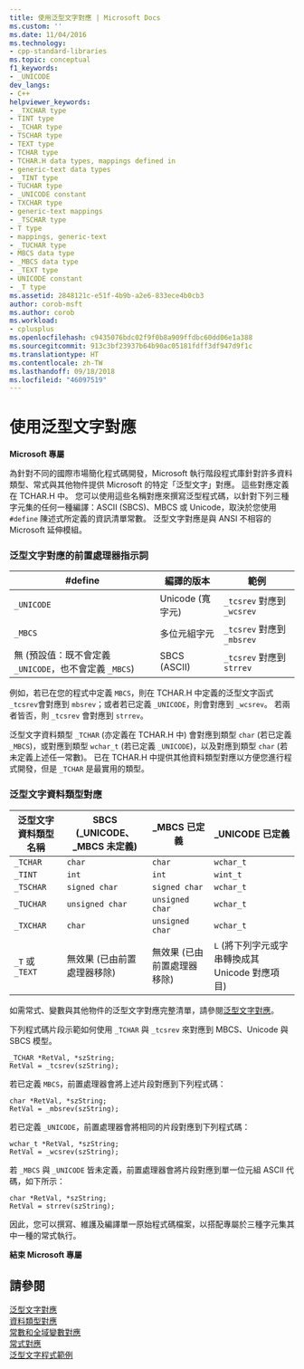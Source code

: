 ```yaml
---
title: 使用泛型文字對應 | Microsoft Docs
ms.custom: ''
ms.date: 11/04/2016
ms.technology:
- cpp-standard-libraries
ms.topic: conceptual
f1_keywords:
- _UNICODE
dev_langs:
- C++
helpviewer_keywords:
- _TXCHAR type
- TINT type
- _TCHAR type
- TSCHAR type
- TEXT type
- TCHAR type
- TCHAR.H data types, mappings defined in
- generic-text data types
- _TINT type
- TUCHAR type
- _UNICODE constant
- TXCHAR type
- generic-text mappings
- _TSCHAR type
- T type
- mappings, generic-text
- _TUCHAR type
- MBCS data type
- _MBCS data type
- _TEXT type
- UNICODE constant
- _T type
ms.assetid: 2848121c-e51f-4b9b-a2e6-833ece4b0cb3
author: corob-msft
ms.author: corob
ms.workload:
- cplusplus
ms.openlocfilehash: c9435076bdc02f9f0b8a909ffdbc60dd06e1a388
ms.sourcegitcommit: 913c3bf23937b64b90ac05181fdff3df947d9f1c
ms.translationtype: HT
ms.contentlocale: zh-TW
ms.lasthandoff: 09/18/2018
ms.locfileid: "46097519"
---
```

# <a name="using-generic-text-mappings"></a>使用泛型文字對應

**Microsoft 專屬**

為針對不同的國際市場簡化程式碼開發，Microsoft 執行階段程式庫針對許多資料類型、常式與其他物件提供 Microsoft 的特定「泛型文字」對應。 這些對應定義在 TCHAR.H 中。 您可以使用這些名稱對應來撰寫泛型程式碼，以針對下列三種字元集的任何一種編譯：ASCII (SBCS)、MBCS 或 Unicode，取決於您使用 `#define` 陳述式所定義的資訊清單常數。 泛型文字對應是與 ANSI 不相容的 Microsoft 延伸模組。

### <a name="preprocessor-directives-for-generic-text-mappings"></a>泛型文字對應的前置處理器指示詞

|#define|編譯的版本|範例|
|--------------|----------------------|-------------|
|`_UNICODE`|Unicode (寬字元)|`_tcsrev` 對應到 `_wcsrev`|
|`_MBCS`|多位元組字元|`_tcsrev` 對應到 `_mbsrev`|
|無 (預設值：既不會定義 `_UNICODE`，也不會定義 `_MBCS`)|SBCS (ASCII)|`_tcsrev` 對應到 `strrev`|

例如，若已在您的程式中定義 `MBCS`，則在 TCHAR.H 中定義的泛型文字函式 `_tcsrev`會對應到 `mbsrev`；或者若已定義 `_UNICODE`，則會對應到 `_wcsrev`。 若兩者皆否，則 `_tcsrev` 會對應到 `strrev`。

泛型文字資料類型 `_TCHAR` (亦定義在 TCHAR.H 中) 會對應到類型 `char` (若已定義 `_MBCS`)，或對應到類型 `wchar_t` (若已定義 `_UNICODE`)，以及對應到類型 `char` (若未定義上述任一常數)。 已在 TCHAR.H 中提供其他資料類型對應以方便您進行程式開發，但是 `_TCHAR` 是最實用的類型。

### <a name="generic-text-data-type-mappings"></a>泛型文字資料類型對應

|泛型文字資料類型名稱|SBCS (_UNICODE、_MBCS 未定義)|_MBCS 已定義|_UNICODE 已定義|
|----------------------------------|--------------------------------------------|--------------------|-----------------------|
|`_TCHAR`|`char`|`char`|`wchar_t`|
|`_TINT`|`int`|`int`|`wint_t`|
|`_TSCHAR`|`signed char`|`signed char`|`wchar_t`|
|`_TUCHAR`|`unsigned char`|`unsigned char`|`wchar_t`|
|`_TXCHAR`|`char`|`unsigned char`|`wchar_t`|
|`_T` 或 `_TEXT`|無效果 (已由前置處理器移除)|無效果 (已由前置處理器移除)|`L` (將下列字元或字串轉換成其 Unicode 對應項目)|

如需常式、變數與其他物件的泛型文字對應完整清單，請參閱[泛型文字對應](../c-runtime-library/generic-text-mappings.md)。

下列程式碼片段示範如何使用 `_TCHAR` 與 `_tcsrev` 來對應到 MBCS、Unicode 與 SBCS 模型。

```
_TCHAR *RetVal, *szString;
RetVal = _tcsrev(szString);
```

若已定義 `MBCS`，前置處理器會將上述片段對應到下列程式碼：

```
char *RetVal, *szString;
RetVal = _mbsrev(szString);
```

若已定義 `_UNICODE`，前置處理器會將相同的片段對應到下列程式碼：

```
wchar_t *RetVal, *szString;
RetVal = _wcsrev(szString);
```

若 `_MBCS` 與 `_UNICODE` 皆未定義，前置處理器會將片段對應到單一位元組 ASCII 代碼，如下所示：

```
char *RetVal, *szString;
RetVal = strrev(szString);
```

因此，您可以撰寫、維護及編譯單一原始程式碼檔案，以搭配專屬於三種字元集其中一種的常式執行。

 **結束 Microsoft 專屬**

## <a name="see-also"></a>請參閱

[泛型文字對應](../c-runtime-library/generic-text-mappings.md)<br/>
[資料類型對應](../c-runtime-library/data-type-mappings.md)<br/>
[常數和全域變數對應](../c-runtime-library/constant-and-global-variable-mappings.md)<br/>
[常式對應](../c-runtime-library/routine-mappings.md)<br/>
[泛型文字程式範例](../c-runtime-library/a-sample-generic-text-program.md)
